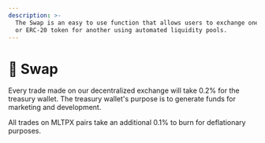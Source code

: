 ```yaml
---
description: >-
  The Swap is an easy to use function that allows users to exchange one BEP-20
  or ERC-20 token for another using automated liquidity pools.
---
```


# 💱 Swap

Every trade made on our decentralized exchange will take 0.2% for the treasury wallet. The treasury wallet's purpose is to generate funds for marketing and development.

All trades on MLTPX pairs take an additional 0.1% to burn for deflationary purposes.

